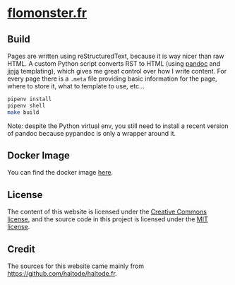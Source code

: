 # [flomonster.fr](http://flomonster.fr/)

## Build

Pages are written using reStructuredText, because it is way nicer than raw HTML.
A custom Python script converts RST to HTML (using [pandoc](https://pandoc.org/)
and [jinja](http://jinja.pocoo.org/) templating), which gives me great control
over how I write content. For every page there is a `.meta` file providing basic
information for the page, where to store it, what to template to use, etc...

```bash
pipenv install
pipenv shell
make build
```

Note: despite the Python virtual env, you still need to install a recent version
of pandoc because pypandoc is only a wrapper around it.

## Docker Image

You can find the docker image [here](https://hub.docker.com/repository/docker/flomonster/flomonster.fr).

## License

The content of this website is licensed under the
[Creative Commons license](http://creativecommons.org/licenses/by-nc-sa/4.0/),
and the source code in this project is licensed under the
[MIT license](http://opensource.org/licenses/mit-license.php).

## Credit

The sources for this website came mainly from https://github.com/haltode/haltode.fr.
